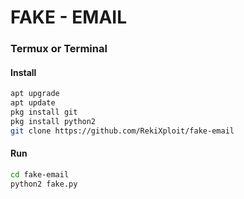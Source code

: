 # FAKE - EMAIL

### Termux or Terminal

#### Install

```bash
apt upgrade
apt update
pkg install git
pkg install python2
git clone https://github.com/RekiXploit/fake-email
```

#### Run

```bash
cd fake-email
python2 fake.py
```
